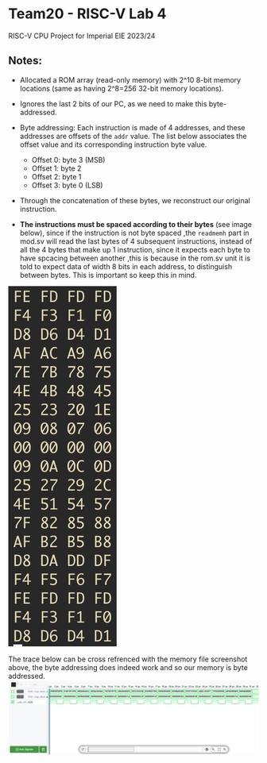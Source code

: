 # Team20 - RISC-V Lab 4
RISC-V CPU Project for Imperial EIE 2023/24

## Notes:

- Allocated a ROM array (read-only memory) with 2^10 8-bit memory locations (same as having 2^8=256 32-bit memory locations).
- Ignores the last 2 bits of our PC, as we need to make this byte-addressed.
- Byte addressing: Each instruction is made of 4 addresses, and these addresses are offsets of the `addr` value. The list below associates the offset value and its corresponding instruction byte value.
  - Offset 0: byte 3 (MSB)
  - Offset 1: byte 2
  - Offset 2: byte 1
  - Offset 3: byte 0 (LSB)
- Through the concatenation of these bytes, we reconstruct our original instruction.

- **The instructions must be spaced according to their bytes** (see image below), since if the instruction is not byte spaced ,the `readmemh` part in mod.sv will read the last bytes of 4 subsequent instructions, instead of all the 4 bytes that make up 1 instruction, since it expects each byte to have spcacing between another ,this is because in the rom.sv unit it is told to expect data of width 8 bits in each address, to distinguish between bytes. This is important so keep this in mind.

![memory](../doc/images/mem.png)

The trace below can be cross refrenced with the memory file screenshot above, the byte addressing does indeed work and so our memory is byte addressed.
![trace](../doc/images/trace.png)
